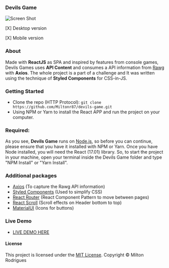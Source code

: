 ### Devils Game

![Screen Shot](https://github.com/Miltonr87/GlobeCoin/blob/main/DevilsGame.png)

[X] Desktop version

[X] Mobile version

### About

Made with **ReactJS** as SPA and inspired by features from console games, Devils Games uses **API Content** and consumes a API information from [Rawg](https://rawg.io/apidocs) with **Axios**. The whole project is a part of a challenge and It was written using the technique of **Styled Components** for CSS-in-JS. 

### Getting Started

- Clone the repo (HTTP Protocol): ```git clone https://github.com/Miltonr87/devils-game.git```
- Using NPM or Yarn to install the React APP and run the project on your computer. 

### Required:

As you see, **Devils Game** runs on [Node.js](https://nodejs.org/), so before you can continue, please ensure that you have it installed with NPM or Yarn. Once you have Node installed, you will need the React (17.01) library. So, to start the project in your machine, open your terminal inside the Devils Game folder and type "NPM Install" or "Yarn Install".

### Additional packages
- [Axios](https://github.com/axios/axios) (To capture the Rawg API information)
- [Styled Components](https://github.com/styled-components/styled-components) (Used to simplify CSS)
- [React Router](https://reactrouter.com/) (React Component Pattern to move between pages)
- [React Scroll](https://www.npmjs.com/package/react-scroll) (Scroll effects on Header bottom to top)
- [MaterialUI](https://material-ui.com/pt/) (Icons for buttons)

### Live Demo 

- [LIVE DEMO HERE](https://devils-game.vercel.app/)

#### License

This project is licensed under the [MIT License](https://magno.mit-license.org/2018). Copyright © Milton Rodrigues
